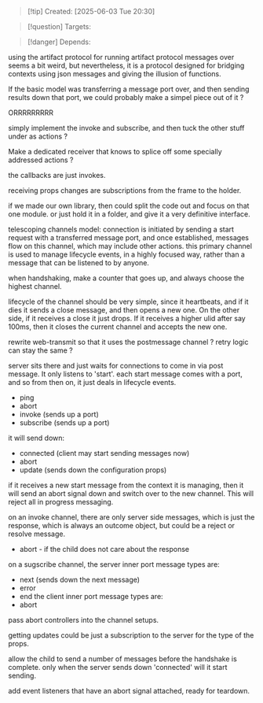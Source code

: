 
>[!tip] Created: [2025-06-03 Tue 20:30]

>[!question] Targets: 

>[!danger] Depends: 

using the artifact protocol for running artifact protocol messages over seems a bit weird, but nevertheless, it is a protocol designed for bridging contexts using json messages and giving the illusion of functions.

If the basic model was transferring a message port over, and then sending results down that port, we could probably make a simpel piece out of it ?

ORRRRRRRRR

simply implement the invoke and subscribe, and then tuck the other stuff under as actions ?


Make a dedicated receiver that knows to splice off some specially addressed actions ?

the callbacks are just invokes.

receiving props changes are subscriptions from the frame to the holder.

if we made our own library, then could split the code out and focus on that one module.
or just hold it in a folder, and give it a very definitive interface.

telescoping channels model:
connection is initiated by sending a start request with a transferred message port, and once established, messages flow on this channel, which may include other actions.
this primary channel is used to manage lifecycle events, in a highly focused way, rather than a message that can be listened to by anyone.

when handshaking, make a counter that goes up, and always choose the highest channel.

lifecycle of the channel should be very simple, since it heartbeats, and if it dies it sends a close message, and then opens a new one.
On the other side, if it receives a close it just drops.
If it receives a higher ulid after say 100ms, then it closes the current channel and accepts the new one.

rewrite web-transmit so that it uses the postmessage channel ?
retry logic can stay the same ?

server sits there and just waits for connections to come in via post message.  It only listens to 'start'.
each start message comes with a port, and so from then on, it just deals in lifecycle events.
- ping
- abort
- invoke (sends up a port)
- subscribe (sends up a port)

it will send down:
- connected (client may start sending messages now)
- abort
- update (sends down the configuration props)

if it receives a new start message from the context it is managing, then it will send an abort signal down and switch over to the new channel.  This will reject all in progress messaging.

on an invoke channel, there are only server side messages, which is just the response, which is always an outcome object, but could be a reject or resolve message.
 - abort - if the child does not care about the response
 
on a sugscribe channel, the server inner port message types are:
- next (sends down the next message)
- error
- end
the client inner port message types are:
- abort


pass abort controllers into the channel setups.

getting updates could be just a subscription to the server for the type of the props.

allow the child to send a number of messages before the handshake is complete.
only when the server sends down 'connected' will it start sending.

add event listeners that have an abort signal attached, ready for teardown.